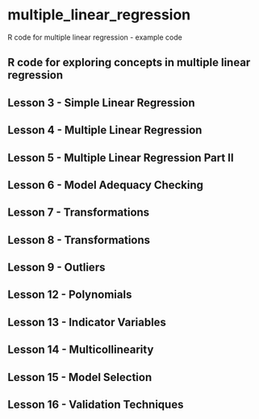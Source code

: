 # multiple_linear_regression
R code for multiple linear regression - example code 
## R code for exploring concepts in multiple linear regression
## Lesson 3 - Simple Linear Regression
## Lesson 4 - Multiple Linear Regression
## Lesson 5 - Multiple Linear Regression Part II
## Lesson 6 - Model Adequacy Checking
## Lesson 7 - Transformations
## Lesson 8 - Transformations
## Lesson 9 - Outliers
## Lesson 12 - Polynomials
## Lesson 13 - Indicator Variables
## Lesson 14 - Multicollinearity
## Lesson 15 - Model Selection
## Lesson 16 - Validation Techniques